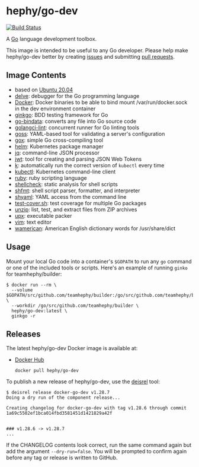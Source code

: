 # hephy/go-dev

[![Build Status](https://github.com/teamhephy/docker-go-dev/actions/workflows/docker-publish.yml/badge.svg)](https://hub.docker.com/r/hephy/go-dev/tags)

A [Go][] language development toolbox.

This image is intended to be useful to any Go developer. Please help make hephy/go-dev better by
creating [issues][] and submitting [pull requests][].

## Image Contents

* based on [Ubuntu 20.04][]
* [delve][]: debugger for the Go programming language
* [Docker][]: Docker binaries to be able to bind mount /var/run/docker.sock in the dev environment container
* [ginkgo][]: BDD testing framework for Go
* [go-bindata][]: converts any file into Go source code
* [golangci-lint][]: concurrent runner for Go linting tools
* [goss][]: YAML-based tool for validating a server's configuration
* [gox][]: simple Go cross-compiling tool
* [helm][]: Kubernetes package manager
* [jq][]: command-line JSON processor
* [jwt][]: tool for creating and parsing JSON Web Tokens
* [k][]: automatically run the correct version of `kubectl` every time
* [kubectl][]: Kubernetes command-line client
* [ruby][]: ruby scripting language
* [shellcheck][]: static analysis for shell scripts
* [shfmt][]: shell script parser, formatter, and interpreter
* [shyaml][]: YAML access from the command line
* [test-cover.sh][]: test coverage for multiple Go packages
* [unzip][]: list, test, and extract files from ZIP archives
* [upx][]: executable packer
* [vim][]: text editor
* [wamerican][]: American English dictionary words for /usr/share/dict

## Usage

Mount your local Go code into a container's `$GOPATH` to run any `go` command or one of the
included tools or scripts. Here's an example of running `ginko` for teamhephy/builder:

```console
$ docker run --rm \
  --volume $GOPATH/src/github.com/teamhephy/builder:/go/src/github.com/teamhephy/builder \
  --workdir /go/src/github.com/teamhephy/builder \
  hephy/go-dev:latest \
  ginkgo -r
```

## Releases

The latest hephy/go-dev Docker image is available at:

* [Docker Hub][]
  ```
  docker pull hephy/go-dev
  ```

To publish a new release of hephy/go-dev, use the [deisrel][] tool:

```console
$ deisrel release docker-go-dev v1.28.7
Doing a dry run of the component release...

Creating changelog for docker-go-dev with tag v1.28.6 through commit 1a69c5502ef1bca014fbd3581451d1421829a42f


### v1.28.6 -> v1.28.7
...
```

If the CHANGELOG contents look correct, run the same command again but add the argument `--dry-run=false`.
You will be prompted to confirm again before any tag or release is written to GitHub.


[deisrel]: https://github.com/teamhephy/deisrel
[delve]: https://github.com/go-delve/delve
[Docker Hub]: https://hub.docker.com
[Docker]: http://www.docker.com
[gen-changelog.sh]: https://github.com/teamhephy/docker-go-dev/tree/master/rootfs/usr/local/bin/gen-changelog.sh
[ginkgo]: https://github.com/onsi/ginkgo
[go-bindata]: https://github.com/jteeuwen/go-bindata
[Go]: https://golang.org/
[golangci-lint]: https://github.com/golangci/golangci-lint
[goss]: https://github.com/aelsabbahy/goss
[gox]: https://github.com/mitchellh/gox
[helm]: https://github.com/kubernetes/helm
[issues]: https://github.com/teamhephy/docker-go-dev/issues
[jq]: https://stedolan.github.io/jq/
[jwt]: https://github.com/dgrijalva/jwt-go
[k]: https://github.com/jakepearson/k
[kubectl]: https://kubernetes.io/docs/user-guide/kubectl-overview/
[pull requests]: https://github.com/teamhephy/docker-go-dev/pulls
[ruby]: https://www.ruby-lang.org/
[shellcheck]: https://github.com/koalaman/shellcheck
[shfmt]: https://github.com/mvdan/sh
[shyaml]: https://github.com/0k/shyaml
[test-cover.sh]: https://github.com/teamhephy/docker-go-dev/tree/master/rootfs/usr/local/bin/test-cover.sh
[Ubuntu 20.04]: https://hub.docker.com/_/ubuntu/
[unzip]: https://linux.die.net/man/1/unzip
[upx]: http://upx.sourceforge.net/
[vim]: http://www.vim.org/
[ruby]: https://www.ruby-lang.org/
[wamerican]: https://packages.ubuntu.com/xenial/wamerican
